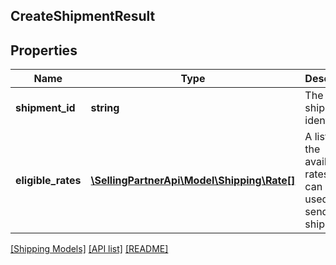 ## CreateShipmentResult

## Properties

Name | Type | Description | Notes
------------ | ------------- | ------------- | -------------
**shipment_id** | **string** | The unique shipment identifier. |
**eligible_rates** | [**\SellingPartnerApi\Model\Shipping\Rate[]**](Rate.md) | A list of all the available rates that can be used to send the shipment. |

[[Shipping Models]](../) [[API list]](../../Api) [[README]](../../../README.md)
